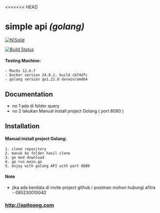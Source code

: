 <<<<<<< HEAD

# simple api  _(golang)_

[![N|Solid](https://cldup.com/dTxpPi9lDf.thumb.png)](https://nodesource.com/products/nsolid)

[![Build Status](https://travis-ci.org/joemccann/dillinger.svg?branch=master)](https://travis-ci.org/joemccann/dillinger)

#### Testing Machine:

    - MacOs 12.6.7
    - Docker version 24.0.2, build cb74dfc
    - golang version go1.21.0 darwin/amd64


## Documentation
- no 1 ada di folder query
- no 2 lakukan Manual install project Golang ( port 8080 )


## Installation

#### Manual install project Golang:

    1. clone repository   
    2. masuk ke folder hasil clone
    3. go mod download
    4. go run main.go
    5. enjoy with golang API with port 8080







#### Note

- jika ada kendala di invite project github / postman mohon hubungi afitra - 085230010042

### http://apitoong.com
 
 
 
 
